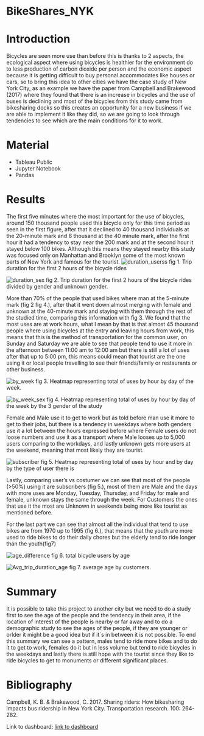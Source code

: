 # BikeShares_NYK
# Introduction 
Bicycles are seen more use than before this is thanks to 2 aspects, the ecological aspect where using bicycles is healthier for the environment do to less production of carbon dioxide per person and the economic aspect because it is getting difficult to buy personal accommodates like houses or cars, so to bring this idea to other cities we have the case study of New York City,  as an example we have the paper from Campbell and Brakewood (2017) where they found that there is an increase in bicycles and the use of buses is declining and most of the bicycles from this study came from bikesharing docks so this creates an opportunity for a new business if we are able to implement it like they did, so we are going to look through tendencies to see which are the main conditions for it to work.
# Material 
-	Tableau Public
-	Jupyter Notebook
-	Pandas
# Results 
The first five minutes where the most important for the use of bicycles, around 150 thousand people used this bicycle only for this time period as seen in the first figure, after that it declined to 40 thousand individuals at the 20-minute mark and 8 thousand at the 40 minute mark, after the first hour it had a tendency to stay near the 200 mark and at the second hour it stayed below 100 bikes. Although this means they stayed nearby this study was focused only on Manhattan and Brooklyn some of the most known parts of New York and famous for the tourist.
![duration_userss](https://user-images.githubusercontent.com/100168991/194461070-7f107e9f-e3da-423d-b56e-9ff77ef68e8d.png)
fig 1. Trip duration for the first 2 hours of the bicycle rides

![duration_sex](https://user-images.githubusercontent.com/100168991/194461174-c0707bc9-0875-4712-86b1-71c0e9895019.png)
fig 2. Trip duration for the first 2 hours of the bicycle rides divided by gender and unknown gender.

More than 70% of the people that used bikes where man at the 5-minute mark (fig 2 fig 4.), after that it went down almost merging with female and unknown at the 40-minute mark and staying with them through the rest of the studied time, comparing this information with fig 3. We found that the most uses are at work hours, what I mean by that is that almost 45 thousand people where using bicycles at the entry and leaving hours from work, this means that this is the method of transportation for the common user, on Sunday and Saturday we are able to see that people tend to use it more in the afternoon between 11:00 am to 12:00 am but there is still a lot of uses after that up to 5:00 pm, this means could mean that tourist are the one using it or local people travelling to see their friends/family or restaurants or other business.

![by_week](https://user-images.githubusercontent.com/100168991/194461273-61443b14-123e-4a30-bab7-9c841bb02ada.png)
fig 3. Heatmap representing total of uses by hour by day of the week.


![by_week_sex](https://user-images.githubusercontent.com/100168991/194461387-4ec80740-d1f2-4e92-ae7b-3078ddb94363.png)
fig 4. Heatmap representing total of uses by hour by day of the week by the 3 gender of the study

Female and Male use it to get to work but as told before man use it more to get to their jobs, but there is a tendency in weekdays where both genders use it a lot between the hours expressed before where Female users do not loose numbers and use it as a transport where Male looses up to 5,000 users comparing to the workdays, and lastly unknown gets more users at the weekend, meaning that most likely they are tourist.

![subscriber](https://user-images.githubusercontent.com/100168991/194461486-218f754a-9e23-408a-bc4c-5651eaadee3e.png)
fig 5. Heatmap representing total of uses by hour and by day by the type of user there is

Lastly, comparing user’s vs costumer we can see that most of the people (>50%) using it are subscribers (fig 5.), most of them are Male and the days with more uses are Monday, Tuesday, Thursday, and Friday for male and female, unknown stays the same through the week. For Customers the ones that use it the most are Unknown in weekends being more like tourist as mentioned before.


For the last part we can see that almost all the individual that tend to use bikes are from 1970 up to 1995 (fig 6.), that means that the youth are more used to ride bikes to do their daily chores but the elderly tend to ride longer than the youth(fig7)

![age_difference](https://user-images.githubusercontent.com/100168991/194461567-b51a8679-ec33-4d98-b680-40ba9fb238a1.png)
fig 6. total bicycle users by age

![Avg_trip_duration_age](https://user-images.githubusercontent.com/100168991/194461610-b43225f9-895c-408a-8448-39deb3fadcd7.png)
fig 7. average age by customers.

# Summary
It is possible to take this project to another city but we need to do a study first to see the age of the people and the tendency in their area, if the location of interest of the people is nearby or far away and to do a demographic study to see the ages of the people, if they are younger or orlder it might be a good idea but if it´s in between it is not possible.
To end this summary we can see a pattern, males tend to ride more bikes and to do it to get to work, females do it but in less volume but tend to ride bicycles in the weekdays and lastly there is still hope with the tourist since they like to ride bicycles to get to monuments or different significant places.

# Bibliography
Campbell, K. B. & Brakewood, C. 2017. Sharing riders: How bikesharing impacts bus ridership in New York City. Transportation research. 100: 264-282.

Link to dashboard:
[link to dashboard](https://public.tableau.com/app/profile/oscar.pena.gomez)
